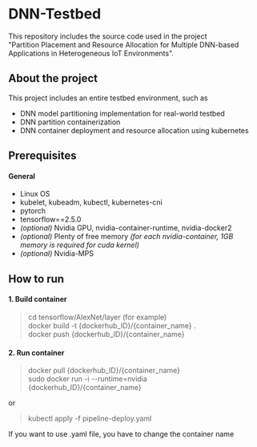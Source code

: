 # DNN-Testbed

This repository includes the source code used in the project  
"Partition Placement and Resource Allocation for Multiple DNN-based Applications in Heterogeneous IoT Environments".

## About the project

This project includes an entire testbed environment, such as
*  DNN model partitioning implementation for real-world testbed
*  DNN partition containerization
*  DNN container deployment and resource allocation using kubernetes

## Prerequisites
#### General
*  Linux OS
*  kubelet, kubeadm, kubectl, kubernetes-cni
*  pytorch
*  tensorflow==2.5.0
*  *(optional)* Nvidia GPU, nvidia-container-runtime, nvidia-docker2
*  *(optional)* Plenty of free memory *(for each nvidia-container, 1GB memory is required for cuda kernel)*
*  *(optional)* Nvidia-MPS

## How to run
#### 1. Build container
>  cd tensorflow/AlexNet/layer (for example)  
>  docker build -t {dockerhub_ID}/{container_name} .  
>  docker push {dockerhub_ID}/{container_name}  

#### 2. Run container
>  docker pull {dockerhub_ID}/{container_name}  
>  sudo docker run -i --runtime=nvidia {dockerhub_ID}/{container_name}

or

>  kubectl apply -f pipeline-deploy.yaml  

If you want to use .yaml file, you have to change the container name  
